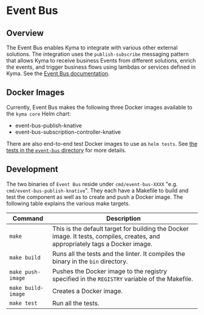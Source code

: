 # Event Bus

## Overview

The Event Bus enables Kyma to integrate with various other external solutions. The integration uses the `publish-subscribe` messaging pattern that allows Kyma to receive business Events from different solutions, enrich the events, and trigger business flows using lambdas or services defined in Kyma. See the [Event Bus documentation](https://kyma-project.io/docs/components/event-bus/).

## Docker Images

Currently, Event Bus makes the following three Docker images available to the `kyma core` Helm chart:

- event-bus-publish-knative
- event-bus-subscription-controller-knative

There are also end-to-end test Docker images to use as `helm tests`. See [the tests in the `event-bus` directory](https://github.com/kyma-project/kyma/tree/master/tests/event-bus) for more details.

## Development

The two binaries of `Event Bus` reside under `cmd/event-bus-XXXX` "e.g. `cmd/event-bus-publish-knative`". They each have a Makefile to build and test the component as well as to create and push a Docker image. The following table explains the various make targets.


|Command| Description|
|-----------|------------|
|`make`|This is the default target for building the Docker image. It tests, compiles, creates, and appropriately tags a Docker image.|
|`make build`|Runs all the tests and the linter. It compiles the binary in the `bin` directory.|
|`make push-image`|Pushes the Docker image to the registry specified in the `REGISTRY` variable of the Makefile.|
|`make build-image`|Creates a Docker image.|
|`make test`|Run all the tests.|
